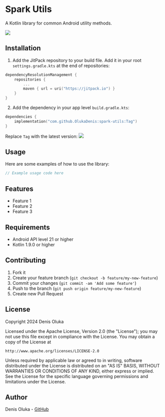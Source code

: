 # Spark Utils

A Kotlin library for common Android utility methods.

[![](https://jitpack.io/v/OlukaDenis/spark-utils.svg)](https://jitpack.io/#OlukaDenis/spark-utils)

## Installation

1. Add the JitPack repository to your build file. 
   Add it in your root `settings.gradle.kts` at the end of repositories:

```kotlin
dependencyResolutionManagement {
    repositories {
        ...
        maven { url = uri("https://jitpack.io") }
    }
}
```

2. Add the dependency in your app level `build.gradle.kts`:

```kotlin
dependencies {
    implementation("com.github.OlukaDenis:spark-utils:Tag")
}
```
Replace `Tag` with the latest version: ![](https://jitpack.io/v/OlukaDenis/spark-utils.svg)

## Usage

Here are some examples of how to use the library:

```kotlin
// Example usage code here
```

## Features

- Feature 1
- Feature 2
- Feature 3

## Requirements

- Android API level 21 or higher
- Kotlin 1.9.0 or higher

## Contributing

1. Fork it
2. Create your feature branch (`git checkout -b feature/my-new-feature`)
3. Commit your changes (`git commit -am 'Add some feature'`)
4. Push to the branch (`git push origin feature/my-new-feature`)
5. Create new Pull Request

## License

Copyright 2024 Denis Oluka

Licensed under the Apache License, Version 2.0 (the "License");
you may not use this file except in compliance with the License.
You may obtain a copy of the License at

    http://www.apache.org/licenses/LICENSE-2.0

Unless required by applicable law or agreed to in writing, software
distributed under the License is distributed on an "AS IS" BASIS,
WITHOUT WARRANTIES OR CONDITIONS OF ANY KIND, either express or implied.
See the License for the specific language governing permissions and
limitations under the License.

## Author

Denis Oluka - [GitHub](https://github.com/OlukaDenis)